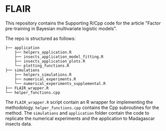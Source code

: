 # FLAIR


This repository contains the Supporting R/Cpp code for the article "Factor pre-training in Bayesian multivariate logistic models".

The repo is structured as follows:

```
├── application
    ├── helpers_application.R
    ├── insects_application_model_fitting.R
    ├── insects_application_plots.R
    └── plotting_functions.R
├── simulations
    ├── helpers_simulations.R
    ├── numerical_experiments.R
    └── numerical_experiments_supplemental.R
├── FLAIR_wrapper.R
└── helper_functions.cpp
 ```  

The `FLAIR_wrapper.R` script contain an R wrapper for implementing the methodology. `helper_functions.cpp` contains the Cpp subroutines for the method. The `simulations` and `application` folder contain the code to replicate the numerical experiments and the application to Madagascar insects data.

